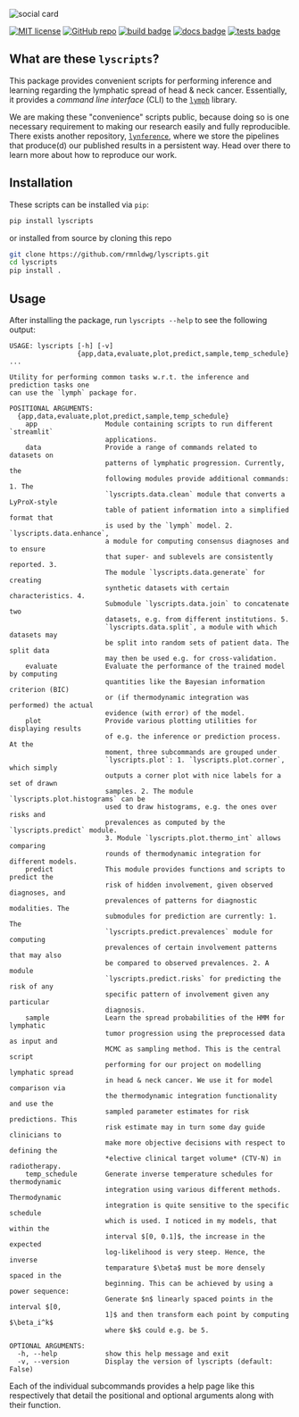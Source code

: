 ![social card](https://raw.githubusercontent.com/rmnldwg/lyscripts/main/github-social-card.png)

[![MIT license](https://img.shields.io/badge/license-MIT-blue.svg?style=flat)](https://github.com/rmnldwg/lyscripts/blob/main/LICENSE)
[![GitHub repo](https://img.shields.io/badge/rmnldwg%2Flymph-grey.svg?style=flat&logo=github)](https://github.com/rmnldwg/lyscripts)
[![build badge](https://github.com/rmnldwg/lyscripts/actions/workflows/build.yml/badge.svg?style=flat)](https://pypi.org/project/lyscripts/)
[![docs badge](https://github.com/rmnldwg/lyscripts/actions/workflows/docs.yml/badge.svg?style=flat)](https://rmnldwg.github.io/lyscripts/)
[![tests badge](https://github.com/rmnldwg/lyscripts/actions/workflows/tests.yml/badge.svg?style=flat)](https://rmnldwg.github.io/lyscripts/)

## What are these `lyscripts`?

This package provides convenient scripts for performing inference and learning regarding the lymphatic spread of head & neck cancer. Essentially, it provides a *command line interface* (CLI) to the [`lymph`](https://github.com/rmnldwg/lymph) library.

We are making these "convenience" scripts public, because doing so is one necessary requirement to making our research easily and fully reproducible. There exists another repository, [`lynference`](https://github.com/rmnldwg/lynference), where we store the pipelines that produce(d) our published results in a persistent way. Head over there to learn more about how to reproduce our work.

## Installation

These scripts can be installed via `pip`:

```bash
pip install lyscripts
```

or installed from source by cloning this repo

```bash
git clone https://github.com/rmnldwg/lyscripts.git
cd lyscripts
pip install .
```

## Usage

After installing the package, run `lyscripts --help` to see the following output:

```
USAGE: lyscripts [-h] [-v]
                 {app,data,evaluate,plot,predict,sample,temp_schedule} ...

Utility for performing common tasks w.r.t. the inference and prediction tasks one
can use the `lymph` package for.

POSITIONAL ARGUMENTS:
  {app,data,evaluate,plot,predict,sample,temp_schedule}
    app                 Module containing scripts to run different `streamlit`
                        applications.
    data                Provide a range of commands related to datasets on
                        patterns of lymphatic progression. Currently, the
                        following modules provide additional commands: 1. The
                        `lyscripts.data.clean` module that converts a LyProX-style
                        table of patient information into a simplified format that
                        is used by the `lymph` model. 2. `lyscripts.data.enhance`,
                        a module for computing consensus diagnoses and to ensure
                        that super- and sublevels are consistently reported. 3.
                        The module `lyscripts.data.generate` for creating
                        synthetic datasets with certain characteristics. 4.
                        Submodule `lyscripts.data.join` to concatenate two
                        datasets, e.g. from different institutions. 5.
                        `lyscripts.data.split`, a module with which datasets may
                        be split into random sets of patient data. The split data
                        may then be used e.g. for cross-validation.
    evaluate            Evaluate the performance of the trained model by computing
                        quantities like the Bayesian information criterion (BIC)
                        or (if thermodynamic integration was performed) the actual
                        evidence (with error) of the model.
    plot                Provide various plotting utilities for displaying results
                        of e.g. the inference or prediction process. At the
                        moment, three subcommands are grouped under
                        `lyscripts.plot`: 1. `lyscripts.plot.corner`, which simply
                        outputs a corner plot with nice labels for a set of drawn
                        samples. 2. The module `lyscripts.plot.histograms` can be
                        used to draw histograms, e.g. the ones over risks and
                        prevalences as computed by the `lyscripts.predict` module.
                        3. Module `lyscripts.plot.thermo_int` allows comparing
                        rounds of thermodynamic integration for different models.
    predict             This module provides functions and scripts to predict the
                        risk of hidden involvement, given observed diagnoses, and
                        prevalences of patterns for diagnostic modalities. The
                        submodules for prediction are currently: 1. The
                        `lyscripts.predict.prevalences` module for computing
                        prevalences of certain involvement patterns that may also
                        be compared to observed prevalences. 2. A module
                        `lyscripts.predict.risks` for predicting the risk of any
                        specific pattern of involvement given any particular
                        diagnosis.
    sample              Learn the spread probabilities of the HMM for lymphatic
                        tumor progression using the preprocessed data as input and
                        MCMC as sampling method. This is the central script
                        performing for our project on modelling lymphatic spread
                        in head & neck cancer. We use it for model comparison via
                        the thermodynamic integration functionality and use the
                        sampled parameter estimates for risk predictions. This
                        risk estimate may in turn some day guide clinicians to
                        make more objective decisions with respect to defining the
                        *elective clinical target volume* (CTV-N) in radiotherapy.
    temp_schedule       Generate inverse temperature schedules for thermodynamic
                        integration using various different methods. Thermodynamic
                        integration is quite sensitive to the specific schedule
                        which is used. I noticed in my models, that within the
                        interval $[0, 0.1]$, the increase in the expected
                        log-likelihood is very steep. Hence, the inverse
                        temparature $\beta$ must be more densely spaced in the
                        beginning. This can be achieved by using a power sequence:
                        Generate $n$ linearly spaced points in the interval $[0,
                        1]$ and then transform each point by computing $\beta_i^k$
                        where $k$ could e.g. be 5.

OPTIONAL ARGUMENTS:
  -h, --help            show this help message and exit
  -v, --version         Display the version of lyscripts (default: False)
```

Each of the individual subcommands provides a help page like this respectively that detail the positional and optional arguments along with their function.
